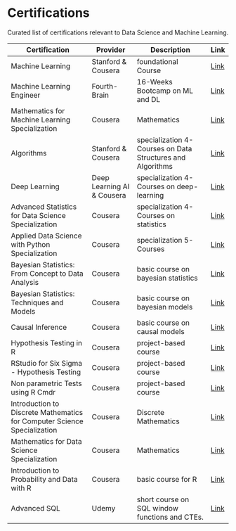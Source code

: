 # Certifications

Curated list of certifications relevant to Data Science and Machine Learning.

| Certification | Provider | Description | Link|
| --- | --- | --- | --- |
| Machine Learning | Stanford & Cousera | foundational Course |  [Link](https://www.coursera.org/learn/machine-learning) |
| Machine Learning Engineer | Fourth-Brain | 16-Weeks Bootcamp on ML and DL |  [Link](https://discover.fourthbrain.ai/certified-mle) |
| Mathematics for Machine Learning Specialization | Cousera | Mathematics |  [Link](https://www.coursera.org/specializations/mathematics-machine-learning) |
| Algorithms | Stanford & Cousera | specialization 4-Courses on Data Structures and Algorithms |  [Link](https://www.coursera.org/specializations/algorithms) |
| Deep Learning | Deep Learning AI & Cousera | specialization 4-Courses on deep-learning |  [Link](https://www.coursera.org/specializations/deep-learning) |
| Advanced Statistics for Data Science Specialization | Cousera | specialization 4-Courses on statistics |  [Link](https://www.coursera.org/specializations/advanced-statistics-data-science#courses) |
| Applied Data Science with Python Specialization | Cousera | specialization 5-Courses |  [Link](https://www.coursera.org/specializations/data-science-python) |
| Bayesian Statistics: From Concept to Data Analysis | Cousera | basic course on bayesian statistics |  [Link](https://www.coursera.org/learn/bayesian-statistics) |
| Bayesian Statistics: Techniques and Models | Cousera | basic course on bayesian models |  [Link](https://www.coursera.org/learn/mcmc-bayesian-statistics) |
| Causal Inference | Cousera | basic course on causal models |  [Link](https://www.coursera.org/learn/causal-inference) |
| Hypothesis Testing in R | Cousera | project-based course |  [Link](https://www.coursera.org/projects/hypothesis-testing-in-r) |
| RStudio for Six Sigma - Hypothesis Testing | Cousera | project-based course |  [Link](https://www.coursera.org/projects/rstudio-six-sigma-hypothesis-testing) |
| Non parametric Tests using R Cmdr | Cousera | project-based course |  [Link](https://www.coursera.org/projects/non-parametric-tests-rcmdr) |
| Introduction to Discrete Mathematics for Computer Science Specialization | Cousera | Discrete Mathematics |  [Link]() |
| Mathematics for Data Science Specialization | Cousera | Mathematics |  [Link]() |
| Introduction to Probability and Data with R | Cousera | basic course for R |  [Link](https://www.coursera.org/learn/probability-intro) |
| Advanced SQL | Udemy | short course on SQL window functions and CTEs. |  [Link](https://https://www.udemy.com/course/the-advanced-sql-course-2021/) |
